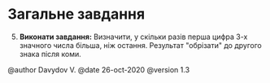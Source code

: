 # Загальне завдання

5. **Виконати завдання:** Визначити, у скільки разів перша цифра 3-х значного числа більша, ніж остання. Результат "обрізати" до другого знака після коми.

@author Davydov V.
@date 26-oct-2020
@version 1.3

